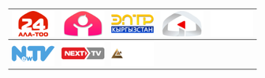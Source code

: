 | ![](https://raw.githubusercontent.com/RevGear/logo/master/Countries/KG/AlaToo24.png) | ![](https://raw.githubusercontent.com/RevGear/logo/master/Countries/KG/Balastan.png) | ![](https://raw.githubusercontent.com/RevGear/logo/master/Countries/KG/ElTR.png) | ![](https://raw.githubusercontent.com/RevGear/logo/master/Countries/KG/KTRK.png) | ![](https://raw.githubusercontent.com/RevGear/logo/master/Countries/KG/Madaniyat.png) | 
|:---:|:---:|:---:|:---:|:---:| 
| ![](https://raw.githubusercontent.com/RevGear/logo/master/Countries/KG/NewTV.png) | ![](https://raw.githubusercontent.com/RevGear/logo/master/Countries/KG/NextTV.png) | ![](https://raw.githubusercontent.com/RevGear/logo/master/Countries/KG/Pyramida.png)  | 
